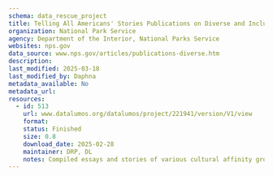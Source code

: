 ```yaml
---
schema: data_rescue_project 
title: Telling All Americans' Stories Publications on Diverse and Inclusive History
organization: National Park Service
agency: Department of the Interior, National Parks Service
websites: nps.gov
data_source: www.nps.gov/articles/publications-diverse.htm
description: 
last_modified: 2025-03-18
last_modified_by: Daphna
metadata_available: No
metadata_url: 
resources:
  - id: 513
    url: www.datalumos.org/datalumos/project/221941/version/V1/view
    format: 
    status: Finished
    size: 0.8
    download_date: 2025-02-28
    maintainer: DRP, DL
    notes: Compiled essays and stories of various cultural affinity groups and their relations to America's national park system. Multiple links broken, noted in description.txt within each subfolder
---
```

